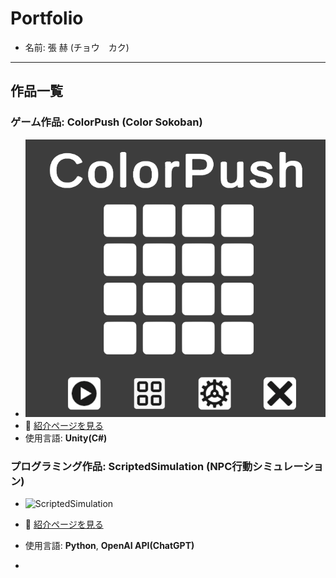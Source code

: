 # Portfolio

- 名前: 張 赫 (チョウ　カク)

---

## 作品一覧

### ゲーム作品: ColorPush (Color Sokoban) 
- ![ColorPush](image/ColorPushShot.png)
- 📄 [紹介ページを見る](https://github.com/Hez0618/ColorPush)
- 使用言語: **Unity(C#)**

### プログラミング作品: ScriptedSimulation (NPC行動シミュレーション)
- ![ScriptedSimulation](image/ScriptedSimulationShot.png)
- 📄 [紹介ページを見る](https://github.com/Hez0618/ScriptedSimulation)
- 使用言語: **Python**, **OpenAI API(ChatGPT)**

- 
